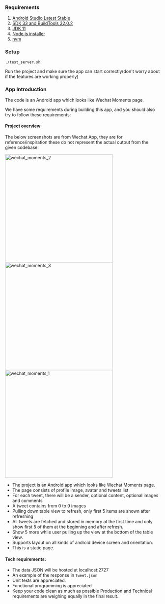 ### Requirements
1. [Android Studio Latest Stable](https://developer.android.com/studio)
2. [SDK 33 and BuildTools 32.0.2](https://developer.android.com/studio/intro/update#sdk-manager)
3. [JDK 11](https://docs.aws.amazon.com/corretto/latest/corretto-11-ug/downloads-list.html)
4. [Node.js installer](https://nodejs.org/en/download/) 
5. [nvm](https://github.com/nvm-sh/nvm#install--update-script)

### Setup 
```shell
./test_server.sh
```

Run the project and make sure the app can start correctly(don't worry about if the features are working properly)

### App Introduction

The code is an Android app which looks like Wechat Moments page. 

We have some requirements during building this app, and you should also try to follow these requirements:

#### Project overview

The below screenshots are from Wechat App, they are for reference/inspiration these do not represent the actual output from the given codebase.

<img src="https://user-images.githubusercontent.com/61306682/131655545-cfa011b4-637f-45db-bb26-3bb9c986b94b.png" alt="wechat_moments_2" height=350 /> <img src="https://user-images.githubusercontent.com/61306682/131655537-43e4ab0b-29f0-456d-bf2a-0fcf3de0ba2c.jpg" alt="wechat_moments_3" height=350 /> <img src="https://user-images.githubusercontent.com/61306682/131655555-608f9b7e-5cb7-4059-abbc-f70dfd00fe06.jpg" alt="wechat_moments_1" height=350 />

- The project is an Android app which looks like Wechat Moments page.
- The page consists of profile image, avatar and tweets list
- For each tweet, there will be a sender, optional content, optional images and comments
- A tweet contains from 0 to 9 images
- Pulling down table view to refresh, only first 5 items are shown after refreshing
- All tweets are fetched and stored in memory at the first time and only show first 5 of them at the beginning and after refresh.
- Show 5 more while user pulling up the view at the bottom of the table view.
- Supports layout on all kinds of android device screen and orientation.
- This is a static page.

#### Tech requirements:

- The data JSON will be hosted at localhost:2727
- An example of the response in `Tweet.json`
- Unit tests are appreciated.
- Functional programming is appreciated
- Keep your code clean as much as possible Production and Technical requirements are weighing equally in the final result.
